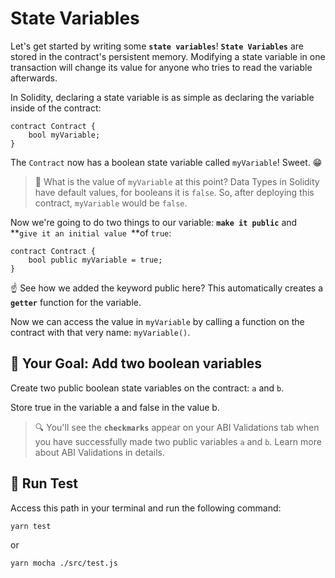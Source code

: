 # State Variables

Let's get started by writing some **`state variables`**! **`State Variables`** are stored in the contract's persistent memory. Modifying a state variable in one transaction will change its value for anyone who tries to read the variable afterwards.

In Solidity, declaring a state variable is as simple as declaring the variable inside of the contract:

```solidity
contract Contract {
	bool myVariable;
}
```

The `Contract` now has a boolean state variable called `myVariable`! Sweet. 😁

> 💭 What is the value of `myVariable` at this point? Data Types in Solidity have default values, for booleans it is `false`. So, after deploying this contract, `myVariable` would be `false`.

Now we're going to do two things to our variable: **`make it public`** and **`give it an initial value `**of `true`:

```solidity
contract Contract {
    bool public myVariable = true;
}
```

☝️ See how we added the keyword public here? This automatically creates a **`getter`** function for the variable.

Now we can access the value in `myVariable` by calling a function on the contract with that very name: `myVariable()`.

## 🏁 Your Goal: Add two boolean variables

Create two public boolean state variables on the contract: `a` and `b`.

Store true in the variable a and false in the value b.

> 🔍 You'll see the **`checkmarks`** appear on your ABI Validations tab when you have successfully made two public variables `a` and `b`. Learn more about ABI Validations in details.

## 🧪 Run Test

Access this path in your terminal and run the following command:

```bash
yarn test
```

or

```bash
yarn mocha ./src/test.js
```
